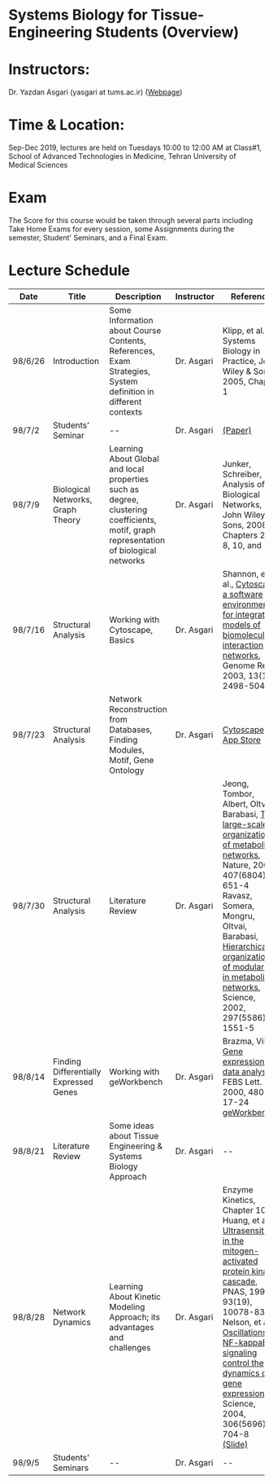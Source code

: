 # Systems Biology for Tissue-Engineering Students (Overview)

# Instructors: 
Dr. Yazdan Asgari (yasgari at tums.ac.ir) ([Webpage](https://www.tums.ac.ir/faculties/yasgari))
# Time & Location: 
Sep-Dec 2019, lectures are held on Tuesdays 10:00 to 12:00 AM at Class#1, School of Advanced Technologies in Medicine, Tehran University of Medical Sciences
# Exam
The Score for this course would be taken through several parts including Take Home Exams for every session, some Assignments during the semester, Student' Seminars, and a Final Exam.
# Lecture Schedule
| Date | Title | Description | Instructor |Reference |
| --- | --- | --- | --- | --- |
| 98/6/26 | Introduction | Some Information about Course Contents, References, Exam Strategies, System definition in different contexts | Dr. Asgari | Klipp, et al., Systems Biology in Practice,  John Wiley & Sons, 2005, Chapter 1 |
| 98/7/2 | Students’ Seminar | -- | Dr. Asgari | [(Paper)](/refs/2013-Systems_biology_characterization_of_engineered_tissues.pdf) |
| 98/7/9 | Biological Networks, Graph Theory | Learning About Global and local properties such as degree, clustering coefficients, motif, graph representation of biological networks | Dr. Asgari | Junker, Schreiber, Analysis of Biological Networks,  John Wiley & Sons, 2008, Chapters 2 to 8, 10, and 13 |
| 98/7/16 | Structural Analysis  | Working with Cytoscape, Basics | Dr. Asgari | Shannon, et al., [Cytoscape: a software environment for integrated models of biomolecular interaction networks](http://www.ncbi.nlm.nih.gov/pubmed/14597658), Genome Res., 2003, 13(11), 2498-504 |
| 98/7/23 | Structural Analysis | Network Reconstruction from Databases, Finding Modules, Motif, Gene Ontology | Dr. Asgari | [Cytoscape App Store](http://apps.cytoscape.org/) |
| 98/7/30 | Structural Analysis | Literature Review | Dr. Asgari | Jeong, Tombor, Albert, Oltvai, Barabasi, [The large-scale organization of metabolic networks](http://www.ncbi.nlm.nih.gov/pubmed/11034217), Nature, 2000, 407(6804), 651-4<br> Ravasz, Somera, Mongru, Oltvai, Barabasi, [Hierarchical organization of modularity in metabolic networks](http://www.ncbi.nlm.nih.gov/pubmed/12202830), Science, 2002, 297(5586), 1551-5 |
| 98/8/14 | Finding Differentially Expressed Genes | Working with geWorkbench | Dr. Asgari | Brazma, Vilo, [Gene expression data analysis](https://www.ncbi.nlm.nih.gov/pubmed/10967323), FEBS Lett. 2000, 480(1), 17-24<br>[geWorkbench](http://wiki.c2b2.columbia.edu/workbench/index.php/Home) |
| 98/8/21 | Literature Review | Some ideas about Tissue Engineering & Systems Biology Approach | Dr. Asgari | -- |
| 98/8/28 | Network Dynamics | Learning About Kinetic Modeling Approach; its advantages and challenges | Dr. Asgari | Enzyme Kinetics, Chapter 10<br>Huang, et al., [Ultrasensitivity in the mitogen-activated protein kinase cascade](http://www.ncbi.nlm.nih.gov/pubmed/8816754), PNAS, 1996, 93(19), 10078-83<br>Nelson, et al., [Oscillations in NF-kappaB signaling control the dynamics of gene expression](http://www.ncbi.nlm.nih.gov/pubmed/15499023), Science, 2004, 306(5696), 704-8<br>[(Slide)](/slides/Normality.pdf) |
| 98/9/5 | Students’ Seminars | -- | Dr. Asgari | -- |

